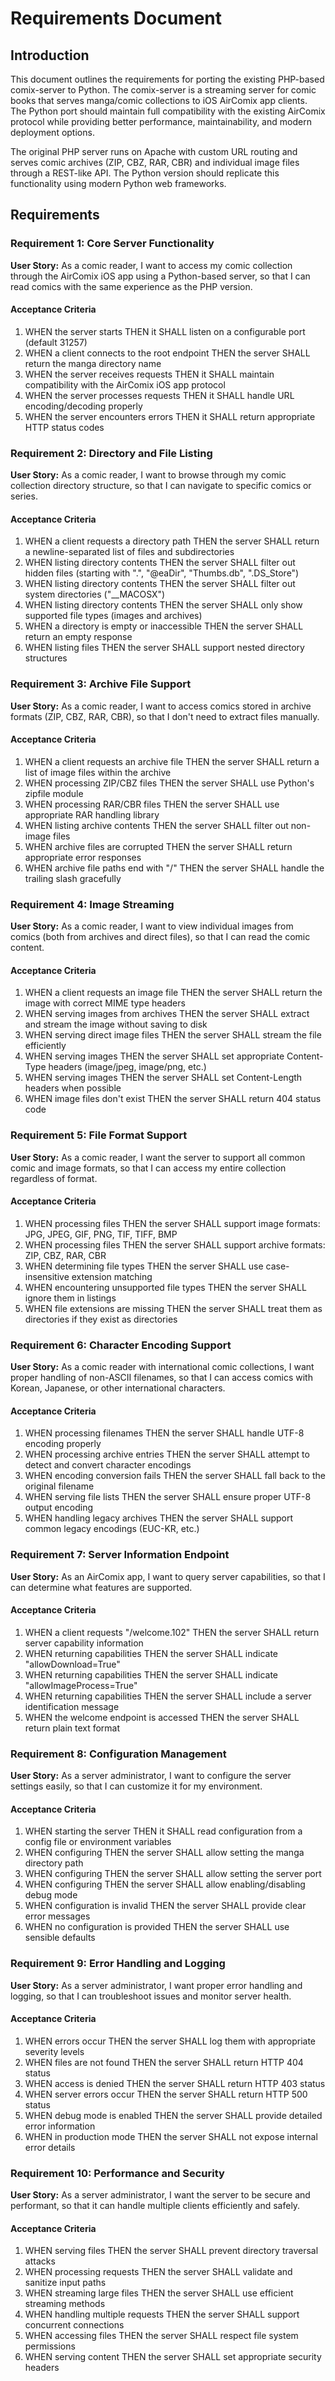 # Requirements Document

## Introduction

This document outlines the requirements for porting the existing PHP-based comix-server to Python. The comix-server is a streaming server for comic books that serves manga/comic collections to iOS AirComix app clients. The Python port should maintain full compatibility with the existing AirComix protocol while providing better performance, maintainability, and modern deployment options.

The original PHP server runs on Apache with custom URL routing and serves comic archives (ZIP, CBZ, RAR, CBR) and individual image files through a REST-like API. The Python version should replicate this functionality using modern Python web frameworks.

## Requirements

### Requirement 1: Core Server Functionality

**User Story:** As a comic reader, I want to access my comic collection through the AirComix iOS app using a Python-based server, so that I can read comics with the same experience as the PHP version.

#### Acceptance Criteria

1. WHEN the server starts THEN it SHALL listen on a configurable port (default 31257)
2. WHEN a client connects to the root endpoint THEN the server SHALL return the manga directory name
3. WHEN the server receives requests THEN it SHALL maintain compatibility with the AirComix iOS app protocol
4. WHEN the server processes requests THEN it SHALL handle URL encoding/decoding properly
5. WHEN the server encounters errors THEN it SHALL return appropriate HTTP status codes

### Requirement 2: Directory and File Listing

**User Story:** As a comic reader, I want to browse through my comic collection directory structure, so that I can navigate to specific comics or series.

#### Acceptance Criteria

1. WHEN a client requests a directory path THEN the server SHALL return a newline-separated list of files and subdirectories
2. WHEN listing directory contents THEN the server SHALL filter out hidden files (starting with ".", "@eaDir", "Thumbs.db", ".DS_Store")
3. WHEN listing directory contents THEN the server SHALL filter out system directories ("__MACOSX")
4. WHEN listing directory contents THEN the server SHALL only show supported file types (images and archives)
5. WHEN a directory is empty or inaccessible THEN the server SHALL return an empty response
6. WHEN listing files THEN the server SHALL support nested directory structures

### Requirement 3: Archive File Support

**User Story:** As a comic reader, I want to access comics stored in archive formats (ZIP, CBZ, RAR, CBR), so that I don't need to extract files manually.

#### Acceptance Criteria

1. WHEN a client requests an archive file THEN the server SHALL return a list of image files within the archive
2. WHEN processing ZIP/CBZ files THEN the server SHALL use Python's zipfile module
3. WHEN processing RAR/CBR files THEN the server SHALL use appropriate RAR handling library
4. WHEN listing archive contents THEN the server SHALL filter out non-image files
5. WHEN archive files are corrupted THEN the server SHALL return appropriate error responses
6. WHEN archive file paths end with "/" THEN the server SHALL handle the trailing slash gracefully

### Requirement 4: Image Streaming

**User Story:** As a comic reader, I want to view individual images from comics (both from archives and direct files), so that I can read the comic content.

#### Acceptance Criteria

1. WHEN a client requests an image file THEN the server SHALL return the image with correct MIME type headers
2. WHEN serving images from archives THEN the server SHALL extract and stream the image without saving to disk
3. WHEN serving direct image files THEN the server SHALL stream the file efficiently
4. WHEN serving images THEN the server SHALL set appropriate Content-Type headers (image/jpeg, image/png, etc.)
5. WHEN serving images THEN the server SHALL set Content-Length headers when possible
6. WHEN image files don't exist THEN the server SHALL return 404 status code

### Requirement 5: File Format Support

**User Story:** As a comic reader, I want the server to support all common comic and image formats, so that I can access my entire collection regardless of format.

#### Acceptance Criteria

1. WHEN processing files THEN the server SHALL support image formats: JPG, JPEG, GIF, PNG, TIF, TIFF, BMP
2. WHEN processing files THEN the server SHALL support archive formats: ZIP, CBZ, RAR, CBR
3. WHEN determining file types THEN the server SHALL use case-insensitive extension matching
4. WHEN encountering unsupported file types THEN the server SHALL ignore them in listings
5. WHEN file extensions are missing THEN the server SHALL treat them as directories if they exist as directories

### Requirement 6: Character Encoding Support

**User Story:** As a comic reader with international comic collections, I want proper handling of non-ASCII filenames, so that I can access comics with Korean, Japanese, or other international characters.

#### Acceptance Criteria

1. WHEN processing filenames THEN the server SHALL handle UTF-8 encoding properly
2. WHEN processing archive entries THEN the server SHALL attempt to detect and convert character encodings
3. WHEN encoding conversion fails THEN the server SHALL fall back to the original filename
4. WHEN serving file lists THEN the server SHALL ensure proper UTF-8 output encoding
5. WHEN handling legacy archives THEN the server SHALL support common legacy encodings (EUC-KR, etc.)

### Requirement 7: Server Information Endpoint

**User Story:** As an AirComix app, I want to query server capabilities, so that I can determine what features are supported.

#### Acceptance Criteria

1. WHEN a client requests "/welcome.102" THEN the server SHALL return server capability information
2. WHEN returning capabilities THEN the server SHALL indicate "allowDownload=True"
3. WHEN returning capabilities THEN the server SHALL indicate "allowImageProcess=True"
4. WHEN returning capabilities THEN the server SHALL include a server identification message
5. WHEN the welcome endpoint is accessed THEN the server SHALL return plain text format

### Requirement 8: Configuration Management

**User Story:** As a server administrator, I want to configure the server settings easily, so that I can customize it for my environment.

#### Acceptance Criteria

1. WHEN starting the server THEN it SHALL read configuration from a config file or environment variables
2. WHEN configuring THEN the server SHALL allow setting the manga directory path
3. WHEN configuring THEN the server SHALL allow setting the server port
4. WHEN configuring THEN the server SHALL allow enabling/disabling debug mode
5. WHEN configuration is invalid THEN the server SHALL provide clear error messages
6. WHEN no configuration is provided THEN the server SHALL use sensible defaults

### Requirement 9: Error Handling and Logging

**User Story:** As a server administrator, I want proper error handling and logging, so that I can troubleshoot issues and monitor server health.

#### Acceptance Criteria

1. WHEN errors occur THEN the server SHALL log them with appropriate severity levels
2. WHEN files are not found THEN the server SHALL return HTTP 404 status
3. WHEN access is denied THEN the server SHALL return HTTP 403 status
4. WHEN server errors occur THEN the server SHALL return HTTP 500 status
5. WHEN debug mode is enabled THEN the server SHALL provide detailed error information
6. WHEN in production mode THEN the server SHALL not expose internal error details

### Requirement 10: Performance and Security

**User Story:** As a server administrator, I want the server to be secure and performant, so that it can handle multiple clients efficiently and safely.

#### Acceptance Criteria

1. WHEN serving files THEN the server SHALL prevent directory traversal attacks
2. WHEN processing requests THEN the server SHALL validate and sanitize input paths
3. WHEN streaming large files THEN the server SHALL use efficient streaming methods
4. WHEN handling multiple requests THEN the server SHALL support concurrent connections
5. WHEN accessing files THEN the server SHALL respect file system permissions
6. WHEN serving content THEN the server SHALL set appropriate security headers
